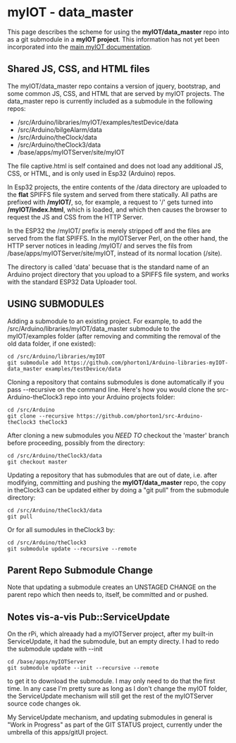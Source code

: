 # myIOT - data_master

This page describes the scheme for using the **myIOT/data_master**
repo into as a git submodule in a **myIOT project**.
This information has not yet been incorporated into the
[main myIOT documentation](/docs/readme.md).


## Shared JS, CSS, and HTML files

The myIOT/data_master repo contains a version of jquery, bootstrap,
and some common JS, CSS, and HTML that are served by myIOT projects.
The data_master repo is currently included as a submodule in the
following repos:

- /src/Arduino/libraries/myIOT/examples/testDevice/data
- /src/Arduino/bilgeAlarm/data
- /src/Arduino/theClock/data
- /src/Arduino/theClock3/data
- /base/apps/myIOTServer/site/myIOT


The file captive.html is self contained and does not load any
additional JS, CSS, or HTML, and is only used in Esp32 (Arduino)
repos.

In Esp32 projects, the entire contents of the /data directory
are uploaded to the **flat** SPIFFS file system and served from
there statically.  All paths are prefixed with **/myIOT/**, so, for example,
a request to '/' gets turned into **/myIOT/index.html**,
which is loaded, and which then causes the browser to request the
JS and CSS from the HTTP Server.

In the ESP32 the /myIOT/ prefix is merely stripped off and the
files are served from the flat SPIFFS.  In the myIOTServer Perl,
on the other hand, the HTTP server notices in leading /myIOT/ and
serves the fils from /base/apps/myIOTServer/site/myIOT, instead
of its normal location (/site).

The directory is called 'data' becuase that is the standard name
of an Arduino project directory that you upload to a SPIFFS
file system, and works with the standard ESP32 Data Uploader tool.


## USING SUBMODULES

Adding a submodule to an existing project. For example, to add
the /src/Arduino/libraries/myIOT/data_master submodule to the myIOT/examples
folder (after removing and commiting the removal of the old data folder,
if one existed):

	cd /src/Arduino/libraries/myIOT
	git submodule add https://github.com/phorton1/Arduino-libraries-myIOT-data_master examples/testDevice/data

Cloning a repository that contains submodules is done automatically
if you pass --recursive on the command line.  Here's how you would
clone the src-Arduino-theClock3 repo into your Arduino projects folder:

	cd /src/Arduino
	git clone --recursive https://github.com/phorton1/src-Arduino-theClock3 theClock3

After cloning a new submodules you *NEED TO* checkout the 'master' branch before proceeding,
possibly from the directory:

	cd /src/Arduino/theClock3/data
	git checkout master

Updating a repository that has submodules that are out of date, i.e.
after modifying, committing and pushing the **myIOT/data_master** repo,
the copy in theClock3 can be updated either by doing a "git pull" from
the submodule directory:

	cd /src/Arduino/theClock3/data
	git pull

Or for all sumodules in theClock3 by:

	cd /src/Arduino/theClock3
	git submodule update --recursive --remote


## Parent Repo Submodule Change

Note that updating a submodule creates an UNSTAGED CHANGE
on the parent repo which then needs to, itself, be committed
and or pushed.


## Notes vis-a-vis Pub::ServiceUpdate

On the rPi, which alreaady had a myIOTServer project, after my built-in
ServiceUpdate, it had the submodule, but an empty directy.
I had to redo the submodule update with --init

	cd /base/apps/myIOTServer
	git submodule update --init --recursive --remote

to get it to download the submodule. I may only need to do
that the first time. In any case I'm pretty sure as long as I
don't change the myIOT folder, the ServiceUpdate mechanism will
still get the rest of the myIOTServer source code changes ok.

My ServiceUpdate mechanism, and updating submodules in general
is "Work in Progress" as part of the GIT STATUS  project, currently
under the umbrella of this apps/gitUI project.
